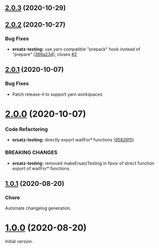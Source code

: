## [2.0.3](https://github.com/formidable-webview/ersatz/compare/@formidable-webview/ersatz-testing@2.0.2...@formidable-webview/ersatz-testing@2.0.3) (2020-10-29)

## [2.0.2](https://github.com/formidable-webview/ersatz/compare/@formidable-webview/ersatz-testing@2.0.1...@formidable-webview/ersatz-testing@2.0.2) (2020-10-27)


### Bug Fixes

* **ersatz-testing:** use yarn compatible "prepack" hook instead of "prepare" ([369a234](https://github.com/formidable-webview/ersatz/commit/369a2346b6bb418d3f37626cde5a1654cc3eb8e0)), closes [#2](https://github.com/formidable-webview/ersatz/issues/2)

## [2.0.1](https://github.com/formidable-webview/ersatz/compare/@formidable-webview/ersatz-testing@2.0.0...@formidable-webview/ersatz-testing@2.0.1) (2020-10-07)

### Bug Fixes

- Patch release-it to support yarn workspaces

# [2.0.0](https://github.com/formidable-webview/ersatz/compare/@formidable-webview/ersatz-core@2.0.0...@formidable-webview/ersatz-testing@2.0.0) (2020-10-07)


### Code Refactoring

* **ersatz-testing:** directly export waitFor* functions ([95826f5](https://github.com/formidable-webview/ersatz/commit/95826f51e621c59b81968762a955dead99477aa1))


### BREAKING CHANGES

* **ersatz-testing:** removed makeErsatzTesting in favor of direct function
export of waitFor* functions.

## [1.0.1](https://github.com/formidable-webview/ersatz-testing/compare/v1.0.0...v1.0.1) (2020-08-20)

### Chore

Automate changelog generation.

# [1.0.0](https://github.com/formidable-webview/ersatz-testing/compare/v1.0.0...v1.0.1) (2020-08-20)

Initial version.
